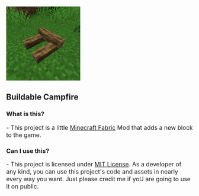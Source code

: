 <p><img src="https://raw.githubusercontent.com/spacegoat3/BuildableCampfire/1.18/src/main/resources/icon.png" width=200>

## Buildable Campfire

### What is this?
<p><font size="3">- This project is a little <a href="https://fabricmc.net/">Minecraft Fabric</a> Mod that adds a new block to the game.</font></p>

### Can I use this?
<p><font size="3">- This project is licensed under <a href="https://github.com/spacegoat3/BuildableCampfire/blob/1.18/LICENSE">MIT License</a>. 
As a developer of any kind, you can use this project's code and assets in nearly every way you want. Just please credit me if yoU are going
to use it on public.</font></p>

